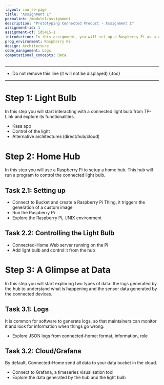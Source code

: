 ```yaml
---
layout: course-page
title: "Assignment 1"
permalink: /module1/assignment
description: "Prototyping Connected Product - Assignment 1"
assignment-id: 1
assignment-of: id5415-1
introduction: In this assignment, you will set up a Raspberry Pi as a connected home hub to control connected light bulbs. We will walk you through the different steps while exploring the purpose of each component, incrementally drawing an product architecture.
prog_environment: Raspberry Pi
design: Architecture
code_management: Logs
computational_concepts: Data
---
```



---

* Do not remove this line (it will not be displayed)
{:toc}

---


# Step 1: Light Bulb

In this step you will start interacting with a connected light bulb from TP-Link and explore its functionalities.

* Kasa app
* Control of the light
* Alternative architectures (direct/hub/cloud)

# Step 2: Home Hub

In this step you will use a Raspberry Pi to setup a home hub. This hub will run a program to control the connected light bulb.

## Task 2.1: Setting up

* Connect to Bucket and create a Raspberry Pi Thing, it triggers the generation of a custom image
* Run the Raspberry Pi
* Explore the Raspberry Pi, UNIX environment

## Task 2.2: Controlling the Light Bulb

* Connected-Home Web server running on the Pi 
* Add light bulb and control it from the hub

# Step 3: A Glimpse at Data

In this step you will start exploring two types of data: the logs generated by the hub to understand what is happening and the sensor data generated by the connected devices.

## Task 3.1: Logs

It is common for software to generate logs, so that maintainers can monitor it and look for information when things go wrong.

* Explore JSON logs from connected-home: format, information, role

## Task 3.2: Cloud/Grafana

By default, Connected-Home send all data to your data bucket in the cloud.

* Connect to Grafana, a timeseries visualisation tool
* Explore the data generated by the hub and the light bulb
